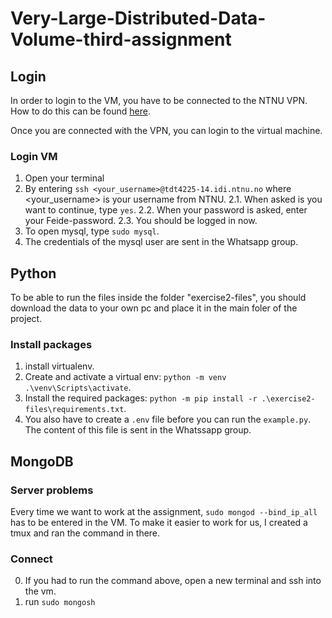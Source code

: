 # Very-Large-Distributed-Data-Volume-third-assignment

## Login

In order to login to the VM, you have to be connected to the NTNU VPN. How to do this can be found [here](https://i.ntnu.no/wiki/-/wiki/English/Install+vpn).

Once you are connected with the VPN, you can login to the virtual machine.

### Login VM

1. Open your terminal
2. By entering ```ssh <your_username>@tdt4225-14.idi.ntnu.no``` where <your_username> is your username from NTNU.
  2.1. When asked is you want to continue, type ```yes```.
  2.2. When your password is asked, enter your Feide-password.
  2.3. You should be logged in now.
3. To open mysql, type ```sudo mysql```.
4. The credentials of the mysql user are sent in the Whatsapp group.

## Python

To be able to run the files inside the folder "exercise2-files", you should download the data to your own pc and place it in the main foler of the project.


### Install packages

1. install virtualenv.
2. Create and activate a virtual env: ```python -m venv .\venv\Scripts\activate```.
3. Install the required packages: ```python -m pip install -r .\exercise2-files\requirements.txt```.
4. You also have to create a ```.env``` file before you can run the ```example.py```. The content of this file is sent in the Whatssapp group.

## MongoDB

### Server problems

Every time we want to work at the assignment, ``sudo mongod --bind_ip_all`` has to be entered in the VM.
To make it easier to work for us, I created a tmux and ran the command in there.

### Connect

0. If you had to run the command above, open a new terminal and ssh into the vm.
1. run ``sudo mongosh``
